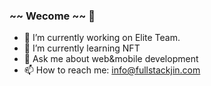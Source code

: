 ### ~~ Wecome ~~ 👋

- 🔭 I’m currently working on Elite Team.
- 🌱 I’m currently learning NFT
- 💬 Ask me about web&mobile development
- 📫 How to reach me: info@fullstackjin.com
